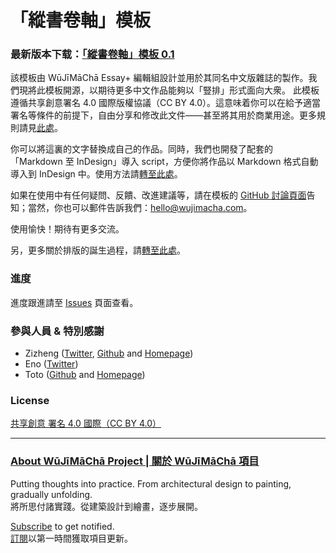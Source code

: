 # 「縱書卷軸」模板

### 最新版本下载：[「縱書卷軸」模板 0.1]()

該模板由 WūJīMāChā Essay+ 編輯組設計並用於其同名中文版雜誌的製作。我們現將此模板開源，以期待更多中文作品能夠以「豎排」形式面向大衆。
此模板遵循共享創意署名 4.0 國際版權協議（CC BY 4.0）。這意味着你可以在給予適當署名等條件的前提下，自由分享和修改此文件——甚至將其用於商業用途。更多規則請見[此處](https://creativecommons.org/licenses/by/4.0/deed.zh_TW)。

你可以將這裏的文字替換成自己的作品。同時，我們也開發了配套的 「Markdown 至 InDesign」導入 script，方便你將作品以 Markdown 格式自動導入到 InDesign 中。使用方法請[轉至此處](https://github.com/wujimacha/Markdown-to-InDesign-Automation)。

如果在使用中有任何疑問、反饋、改進建議等，請在模板的 [GitHub 討論頁面](https://github.com/wujimacha/Traditional-Chinese-Vertical-Writing-Typesetting-Template/discussions)告知；當然，你也可以郵件告訴我們：[hello@wujimacha.com](mailto:hello@wujimacha.com)。

使用愉快！期待有更多交流。

另，更多關於排版的誕生過程，請[轉至此處](https://www.wujimacha.com/pub/22e02)。

### 進度

進度跟進請至 [Issues](https://github.com/wujimacha/Traditional-Chinese-Vertical-Writing-Typesetting-Template/issues) 頁面查看。

### 參與人員 & 特別感謝
- Zizheng ([Twitter](https://twitter.com/zizheng_w), [Github](https://github.com/zizhengw) and [Homepage](https://zizhengw.github.io/))
- Eno ([Twitter](https://twitter.com/enokoneko))
- Toto ([Github](https://github.com/toto-minai) and [Homepage](https://chunghwa.asia/))

### License
[共享創意 署名 4.0 國際（CC BY 4.0）](https://creativecommons.org/licenses/by/4.0/deed.zh_TW)

---

### [About WūJīMāChā Project | 關於 WūJīMāChā 項目](https://www.wujimacha.com/project)

Putting thoughts into practice. From architectural design to painting, gradually unfolding. 
<br>將所思付諸實踐。從建築設計到繪畫，逐步展開。

[Subscribe](https://www.wujimacha.com/pub/how-to-subscribe) to get notified. 
<br>[訂閱](https://www.wujimacha.com/pub/how-to-subscribe)以第一時間獲取項目更新。
